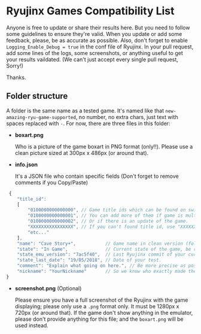 # Ryujinx Games Compatibility List

Anyone is free to update or share their results here. But you need to follow some guidelines to ensure they're valid.
When you update or add some feedback, please, be as accurate as possible. Also, don't forget to enable `Logging_Enable_Debug = true` in the conf file of Ryujinx. In your pull request, add some lines of the logs, some screenshots, or anything useful to get your results vaildated. (We can't just accept every single pull request, Sorry!)

Thanks.

## Folder structure

A folder is the same name as a tested game. It's named like that `new-amazing-ryu-game-supported`, no number, no extra chars, just text with spaces replaced with `-`. For now, there are three files in this folder:

* **boxart.png**

   Who is a picture of the game boxart in PNG format (only!!). Please use a clean picture sized at 300px x 486px (or around that).

* **info.json**

   It's a JSON file who contain specific fields (Don't forget to remove comments if you Copy/Paste)
   
```javascript
 { 
	"title_id": 
	[ 
		"0100000000000000", // Game title ids which can be found on swithbrew or in your gamedump as well.
		"0100000000000001", // You can add more of them if game is multi region.
		"0100000000000002", // Or if there is an update of the game.
		"XXXXXXXXXXXXXXXX", // If you can't found title id, use "XXXXXXXXXXXXXXXX" instead.
		"etc..."
	],
	"name": "Cave Story+",           // Game name in clean version (folder name is a raw version).
	"state": "In Game",              // Current state of the game, be revelant here.
	"state_emu_version": "7ac5f40",  // Last Ryujinx commit of your current executable version (for now).
	"state_last_date": "19/05/2018", // Date of your test.
	"comment": "Explain what going on here.", // Be more precise as possible.
	"nickname": "YourNickname"       // So we know who exactly made the commit changes.
}
```

* **screenshot.png** (Optional)

   Please ensure you have a full screenshot of the Ryujinx with the game displaying; please only use a `.png` format only. It must be  1280px x 720px (or around that). If the game don't show anything in the emulator, please don't provide anything for this file; and the `boxart.png` will be used instead.
